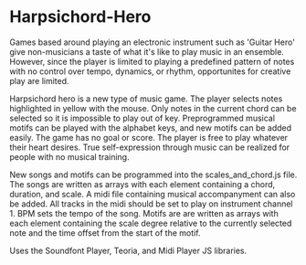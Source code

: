 # Harpsichord-Hero

Games based around playing an electronic instrument such as 'Guitar Hero' give non-musicians a taste of what it's like to play music in an ensemble. However, since the player is limited to playing a predefined pattern of notes with no control over tempo, dynamics, or rhythm, opportunites for creative play are limited. 

Harpsichord hero is a new type of music game. The player selects notes highlighted in yellow with the mouse. Only notes in the current chord can be selected so it is impossible to play out of key. Preprogrammed musical motifs can be played with the alphabet keys, and new motifs can be added easily. The game has no goal or score. The player is free to play whatever their heart desires. True self-expression through music can be realized for people with no musical training.

New songs and motifs can be programmed into the scales_and_chord.js file. The songs are written as arrays with each element containing a chord, duration, and scale. A midi file containing musical accompanyment can also be added. All tracks in the midi should be set to play on instrument channel 1. BPM sets the tempo of the song. Motifs are are written as arrays with each element containing the scale degree relative to the currently selected note and the time offset from the start of the motif.

Uses the Soundfont Player, Teoria, and Midi Player JS libraries.
